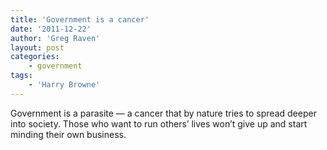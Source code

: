 ```yaml
---
title: 'Government is a cancer'
date: '2011-12-22'
author: 'Greg Raven'
layout: post
categories:
    - government
tags:
    - 'Harry Browne'
---
```


Government is a parasite — a cancer that by nature tries to spread deeper into society. Those who want to run others’ lives won’t give up and start minding their own business.